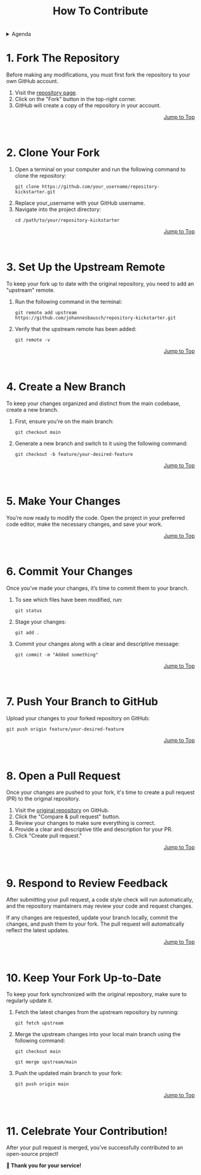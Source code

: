 <a name="top"></a>

<div align="center">
  <h1 align="center">How To Contribute</h1>
</div>
<br />

<details>
  <summary>Agenda</summary>
  <ol>
    <li><a href="#1-fork-the-repository">1. Fork The Repository</a></li>
    <li><a href="#2-clone-your-fork">2. Clone Your Fork</a></li>
    <li><a href="#3-set-up-the-upstream-remote">3. Set Up the Upstream Remote</a></li>
    <li><a href="#4-create-a-new-branch">4. Create a New Branch</a></li>
    <li><a href="#5-make-your-changes">5. Make Your Changes</a></li>
    <li><a href="#6-commit-your-changes">6. Commit Your Changes</a></li>
    <li><a href="#7-push-your-branch-to-github">7. Push Your Branch to GitHub</a></li>
    <li><a href="#8-open-a-pull-request">8. Open a Pull Request</a></li>
    <li><a href="#9-respond-to-review-feedback">9. Respond to Review Feedback</a></li>
    <li><a href="#10-keep-your-fork-up-to-date">10. Keep Your Fork Up-to-Date</a></li>
    <li><a href="#11-celebrate-your-contribution">11. Celebrate Your Contribution!</a></li>
  </ol>
</details>



# 1. Fork The Repository

Before making any modifications, you must first fork the repository to your own GitHub account.

1. Visit the [repository page](https://github.com/johannesbausch/repository-kickstarter).
2. Click on the "Fork" button in the top-right corner.
3. GitHub will create a copy of the repository in your account.

<div align="right">
  
  [Jump to Top](#top)

</div>
<br />



# 2. Clone Your Fork

1. Open a terminal on your computer and run the following command to clone the repository:
   ```shell
   git clone https://github.com/your_username/repository-kickstarter.git
   ```
2. Replace your_username with your GitHub username.
3. Navigate into the project directory:
   ```shell
   cd /path/to/your/repository-kickstarter
   ```

<div align="right">
  
  [Jump to Top](#top)
  
</div>
<br />



# 3. Set Up the Upstream Remote

To keep your fork up to date with the original repository, you need to add an "upstream" remote.

1. Run the following command in the terminal:
   ```shell
   git remote add upstream https://github.com/johannesbausch/repository-kickstarter.git
   ```
2. Verify that the upstream remote has been added:
   ```shell
   git remote -v
   ```

<div align="right">
  
  [Jump to Top](#top)
  
</div>
<br />



# 4. Create a New Branch

To keep your changes organized and distinct from the main codebase, create a new branch.

1. First, ensure you're on the main branch:
   ```shell
   git checkout main
   ```
2. Generate a new branch and switch to it using the following command:
   ```shell
   git checkout -b feature/your-desired-feature
   ```

<div align="right">
  
  [Jump to Top](#top)
  
</div>
<br />



# 5. Make Your Changes

You’re now ready to modify the code. Open the project in your preferred code editor, make the necessary changes, and save your work.

<div align="right">
  
  [Jump to Top](#top)
  
</div>
<br />



# 6. Commit Your Changes

Once you’ve made your changes, it’s time to commit them to your branch.

1. To see which files have been modified, run:
   ```shell
   git status
   ```
2. Stage your changes:
   ```shell
   git add .
   ```
3. Commit your changes along with a clear and descriptive message:
   ```shell
   git commit -m "Added something"
   ```

<div align="right">
  
  [Jump to Top](#top)
  
</div>
<br />



# 7. Push Your Branch to GitHub

Upload your changes to your forked repository on GitHub:
```shell
git push origin feature/your-desired-feature
```

<div align="right">
  
  [Jump to Top](#top)
  
</div>
<br />



# 8. Open a Pull Request

Once your changes are pushed to your fork, it's time to create a pull request (PR) to the original repository.

1. Visit the [original repository](https://github.com/johannesbausch/kicksterter-repository) on GitHub.
2. Click the "Compare & pull request" button.
3. Review your changes to make sure everything is correct.
4. Provide a clear and descriptive title and description for your PR.
5. Click "Create pull request."

<div align="right">
  
  [Jump to Top](#top)
  
</div>
<br />



# 9. Respond to Review Feedback

After submitting your pull request, a code style check will run automatically, and the repository maintainers may review your code and request changes.

If any changes are requested, update your branch locally, commit the changes, and push them to your fork. The pull request will automatically reflect the latest updates.

<div align="right">
  
  [Jump to Top](#top)
  
</div>
<br />



# 10. Keep Your Fork Up-to-Date

To keep your fork synchronized with the original repository, make sure to regularly update it.

1. Fetch the latest changes from the upstream repository by running:
   ```shell
   git fetch upstream
   ```
2. Merge the upstream changes into your local main branch using the following command:
   ```shell
   git checkout main
   ```

   ```shell
   git merge upstream/main
   ```

3. Push the updated main branch to your fork:
   ```shell
   git push origin main
   ```

<div align="right">
  
  [Jump to Top](#top)
  
</div>
<br />



# 11. Celebrate Your Contribution!

After your pull request is merged, you’ve successfully contributed to an open-source project!

**🙏 Thank you for your service!**
